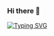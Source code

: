 ### Hi there 👋

[![Typing SVG](https://readme-typing-svg.demolab.com?font=Fira+Code&weight=500&size=30&pause=2000&color=F77C52&background=000000&center=true&vCenter=true&random=true&width=435&lines=I'm+Front-End+Developer)](https://git.io/typing-svg)
